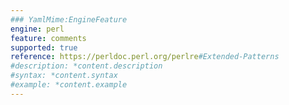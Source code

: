 ```yaml
---
### YamlMime:EngineFeature
engine: perl
feature: comments
supported: true
reference: https://perldoc.perl.org/perlre#Extended-Patterns
#description: *content.description
#syntax: *content.syntax
#example: *content.example
---
```

